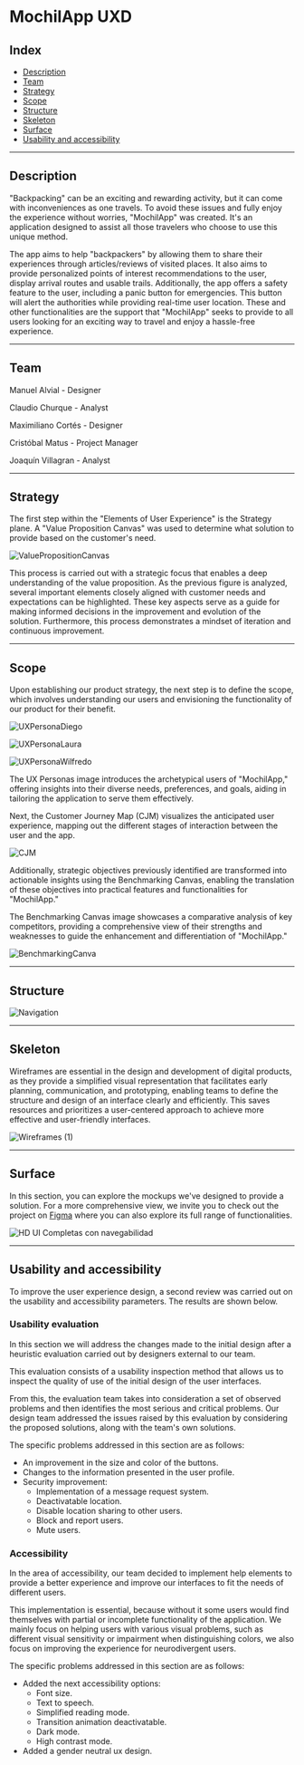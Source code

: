 # MochilApp UXD

## Index
- [Description](#description)
- [Team](#Team)
- [Strategy](#strategy)
- [Scope](#scope)
- [Structure](#structure)
- [Skeleton](#skeleton)
- [Surface](#surface)
- [Usability and accessibility](#usability-and-accessibility)

---

## Description
"Backpacking" can be an exciting and rewarding activity, but it can come with inconveniences as one travels. To avoid these issues and fully enjoy the experience without worries, "MochilApp" was created. It's an application designed to assist all those travelers who choose to use this unique method.

The app aims to help "backpackers" by allowing them to share their experiences through articles/reviews of visited places. It also aims to provide personalized points of interest recommendations to the user, display arrival routes and usable trails. Additionally, the app offers a safety feature to the user, including a panic button for emergencies. This button will alert the authorities while providing real-time user location. These and other functionalities are the support that "MochilApp" seeks to provide to all users looking for an exciting way to travel and enjoy a hassle-free experience. 

---


## Team

Manuel Alvial - Designer

Claudio Churque - Analyst

Maximiliano Cortés - Designer

Cristóbal Matus - Project Manager

Joaquín Villagran -  Analyst

--- 
## Strategy
The first step within the "Elements of User Experience" is the Strategy plane. A "Value Proposition Canvas" was used to determine what solution to provide based on the customer's need.

![ValuePropositionCanvas](files/ValuePropositionCanvas.png)

This process is carried out with a strategic focus that enables a deep understanding of the value proposition. As the previous figure is analyzed, several important elements closely aligned with customer needs and expectations can be highlighted. These key aspects serve as a guide for making informed decisions in the improvement and evolution of the solution. Furthermore, this process demonstrates a mindset of iteration and continuous improvement.

---
## Scope

Upon establishing our product strategy, the next step is to define the scope, which involves understanding our users and envisioning the functionality of our product for their benefit.

![UXPersonaDiego](files/UXPersonaDiego.png)

![UXPersonaLaura](files/UXPersonaLaura.png)

![UXPersonaWilfredo](files/UXPersonaWilfredo.png)

The UX Personas image introduces the archetypical users of "MochilApp," offering insights into their diverse needs, preferences, and goals, aiding in tailoring the application to serve them effectively.

Next, the Customer Journey Map (CJM) visualizes the anticipated user experience, mapping out the different stages of interaction between the user and the app.

![CJM](files/CJM.png)

Additionally, strategic objectives previously identified are transformed into actionable insights using the Benchmarking Canvas, enabling the translation of these objectives into practical features and functionalities for "MochilApp."

The Benchmarking Canvas image showcases a comparative analysis of key competitors, providing a comprehensive view of their strengths and weaknesses to guide the enhancement and differentiation of "MochilApp."

![BenchmarkingCanva](files/BenchmarkingCanva.png)

---
## Structure

![Navigation](files/Structure.png)

---

## Skeleton

Wireframes are essential in the design and development of digital products, as they provide a simplified visual representation that facilitates early planning, communication, and prototyping, enabling teams to define the structure and design of an interface clearly and efficiently. This saves resources and prioritizes a user-centered approach to achieve more effective and user-friendly interfaces.

![Wireframes (1)](https://github.com/JoakoVillagran/proyecto-MochilApp-UX/assets/89611132/e0c37181-0066-4d92-a3a6-20c29fd93309)


---

## Surface

In this section, you can explore the mockups we've designed to provide a solution. For a more comprehensive view, we invite you to check out the project on  [Figma](https://www.figma.com/file/EL05MCzEQbYjBmvMGHqBex/Untitled?type=design&node-id=0%3A1&mode=design&t=wkj2wCjB7bGjNAU8-1) where you can also explore its full range of functionalities.

![HD UI Completas con navegabilidad](https://github.com/JoakoVillagran/proyecto-MochilApp-UX/assets/89611132/c032d7f7-aaef-44b5-81e2-150e245547ad)


---


## Usability and accessibility

To improve the user experience design, a second review was carried out on the usability and accessibility parameters. The results are shown below.

### Usability evaluation

In this section we will address the changes made to the initial design after a heuristic evaluation carried out by designers external to our team.

This evaluation consists of a usability inspection method that allows us to inspect the quality of use of the initial design of the user interfaces.

From this, the evaluation team takes into consideration a set of observed problems and then identifies the most serious and critical problems. Our design team addressed the issues raised by this evaluation by considering the proposed solutions, along with the team's own solutions.

The specific problems addressed in this section are as follows:
- An improvement in the size and color of the buttons.
- Changes to the information presented in the user profile.
- Security improvement:
  - Implementation of a message request system.
  - Deactivatable location.
  - Disable location sharing to other users.
  - Block and report users.
  - Mute users.


### Accessibility

In the area of ​​accessibility, our team decided to implement help elements to provide a better experience and improve our interfaces to fit the needs of different users.

This implementation is essential, because without it some users would find themselves with partial or incomplete functionality of the application. We mainly focus on helping users with various visual problems, such as different visual sensitivity or impairment when distinguishing colors, we also focus on improving the experience for neurodivergent users.

The specific problems addressed in this section are as follows:
- Added the next accessibility options:
  - Font size.
  - Text to speech.
  - Simplified reading mode.
  - Transition animation deactivatable.
  - Dark mode.
  - High contrast mode.
- Added a gender neutral ux design.
